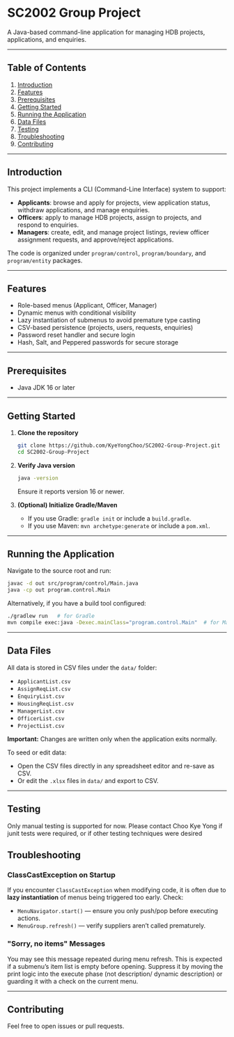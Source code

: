 # SC2002 Group Project

A Java-based command-line application for managing HDB projects, applications, and enquiries.

---

## Table of Contents
1. [Introduction](#introduction)
2. [Features](#features)
3. [Prerequisites](#prerequisites)
4. [Getting Started](#getting-started)
5. [Running the Application](#running-the-application)
6. [Data Files](#data-files)
7. [Testing](#testing)
8. [Troubleshooting](#troubleshooting)
9. [Contributing](#contributing)

---

## Introduction

This project implements a CLI (Command-Line Interface) system to support:
- **Applicants**: browse and apply for projects, view application status, withdraw applications, and manage enquiries.
- **Officers**: apply to manage HDB projects, assign to projects, and respond to enquiries.
- **Managers**: create, edit, and manage project listings, review officer assignment requests, and approve/reject applications.

The code is organized under `program/control`, `program/boundary`, and `program/entity` packages.

---

## Features

- Role-based menus (Applicant, Officer, Manager)
- Dynamic menus with conditional visibility
- Lazy instantiation of submenus to avoid premature type casting
- CSV-based persistence (projects, users, requests, enquiries)
- Password reset handler and secure login
- Hash, Salt, and Peppered passwords for secure storage

---

## Prerequisites

- Java JDK 16 or later

---

## Getting Started

1. **Clone the repository**
   ```bash
   git clone https://github.com/KyeYongChoo/SC2002-Group-Project.git
   cd SC2002-Group-Project
   ```

2. **Verify Java version**
   ```bash
   java -version
   ```
   Ensure it reports version 16 or newer.

3. **(Optional) Initialize Gradle/Maven**
   - If you use Gradle: `gradle init` or include a `build.gradle`.
   - If you use Maven: `mvn archetype:generate` or include a `pom.xml`.

---

## Running the Application

Navigate to the source root and run:

```bash
javac -d out src/program/control/Main.java
java -cp out program.control.Main
```

Alternatively, if you have a build tool configured:

```bash
./gradlew run   # for Gradle
mvn compile exec:java -Dexec.mainClass="program.control.Main"  # for Maven
```

---

## Data Files

All data is stored in CSV files under the `data/` folder:
- `ApplicantList.csv`
- `AssignReqList.csv`
- `EnquiryList.csv`
- `HousingReqList.csv`
- `ManagerList.csv`
- `OfficerList.csv`
- `ProjectList.csv`

**Important:** Changes are written only when the application exits normally.

To seed or edit data:
- Open the CSV files directly in any spreadsheet editor and re-save as CSV.
- Or edit the `.xlsx` files in `data/` and export to CSV.

---

## Testing

Only manual testing is supported for now. Please contact Choo Kye Yong if junit tests were required, or if other testing techniques were desired

## Troubleshooting

### ClassCastException on Startup

If you encounter `ClassCastException` when modifying code, it is often due to **lazy instantiation** of menus being triggered too early. Check:
- `MenuNavigator.start()` — ensure you only push/pop before executing actions.
- `MenuGroup.refresh()` — verify suppliers aren’t called prematurely.

### "Sorry, no items" Messages

You may see this message repeated during menu refresh. This is expected if a submenu’s item list is empty before opening. Suppress it by moving the print logic into the execute phase (not description/ dynamic description) or guarding it with a check on the current menu.

---

## Contributing

Feel free to open issues or pull requests. 
